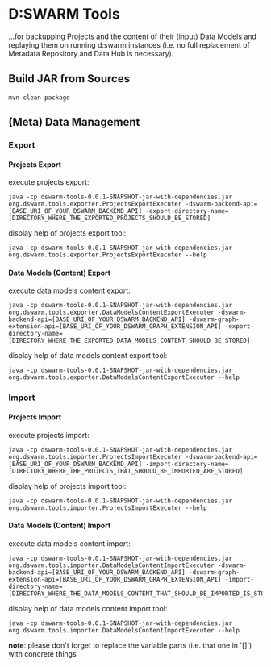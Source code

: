 # D:SWARM Tools #

...for backupping Projects and the content of their (input) Data Models and replaying them on running d:swarm instances (i.e. no full replacement of Metadata Repository and Data Hub is necessary).

## Build JAR from Sources

    mvn clean package


## (Meta) Data Management

### Export

#### Projects Export

execute projects export:

    java -cp dswarm-tools-0.0.1-SNAPSHOT-jar-with-dependencies.jar org.dswarm.tools.exporter.ProjectsExportExecuter -dswarm-backend-api=[BASE_URI_OF_YOUR_DSWARM_BACKEND_API] -export-directory-name=[DIRECTORY_WHERE_THE_EXPORTED_PROJECTS_SHOULD_BE_STORED]

display help of projects export tool:

    java -cp dswarm-tools-0.0.1-SNAPSHOT-jar-with-dependencies.jar org.dswarm.tools.exporter.ProjectsExportExecuter --help

#### Data Models (Content) Export

execute data models content export:

    java -cp dswarm-tools-0.0.1-SNAPSHOT-jar-with-dependencies.jar org.dswarm.tools.exporter.DataModelsContentExportExecuter -dswarm-backend-api=[BASE_URI_OF_YOUR_DSWARM_BACKEND_API] -dswarm-graph-extension-api=[BASE_URI_OF_YOUR_DSWARM_GRAPH_EXTENSION_API] -export-directory-name=[DIRECTORY_WHERE_THE_EXPORTED_DATA_MODELS_CONTENT_SHOULD_BE_STORED]

display help of data models content export tool:

    java -cp dswarm-tools-0.0.1-SNAPSHOT-jar-with-dependencies.jar org.dswarm.tools.exporter.DataModelsContentExportExecuter --help

### Import

#### Projects Import

execute projects import:

    java -cp dswarm-tools-0.0.1-SNAPSHOT-jar-with-dependencies.jar org.dswarm.tools.importer.ProjectsImportExecuter -dswarm-backend-api=[BASE_URI_OF_YOUR_DSWARM_BACKEND_API] -import-directory-name=[DIRECTORY_WHERE_THE_PROJECTS_THAT_SHOULD_BE_IMPORTED_ARE_STORED]

display help of projects import tool:

    java -cp dswarm-tools-0.0.1-SNAPSHOT-jar-with-dependencies.jar org.dswarm.tools.importer.ProjectsImportExecuter --help 

#### Data Models (Content) Import

execute data models content import:

    java -cp dswarm-tools-0.0.1-SNAPSHOT-jar-with-dependencies.jar org.dswarm.tools.importer.DataModelsContentImportExecuter -dswarm-backend-api=[BASE_URI_OF_YOUR_DSWARM_BACKEND_API] -dswarm-graph-extension-api=[BASE_URI_OF_YOUR_DSWARM_GRAPH_EXTENSION_API] -import-directory-name=[DIRECTORY_WHERE_THE_DATA_MODELS_CONTENT_THAT_SHOULD_BE_IMPORTED_IS_STORED]

display help of data models content import tool:

    java -cp dswarm-tools-0.0.1-SNAPSHOT-jar-with-dependencies.jar org.dswarm.tools.importer.DataModelsContentImportExecuter --help 


**note**: please don't forget to replace the variable parts (i.e. that one in '[]') with concrete things